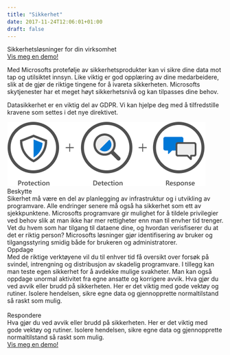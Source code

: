 ```yaml
---
title: "Sikkerhet"
date: 2017-11-24T12:06:01+01:00
draft: false
---
```


<div class="splash  w-sikkerhet">
<div class="splash-wrapper">
    <div class="splash-img">
    </div>
    <div class="splash-slogan">Sikkerhetsløsninger for din virksomhet
    </div>
    <div class="splash-btn">
        <a href="../contact">Vis meg en demo!</a>
    </div>    
    </div>
</div>
<div class="ad-about">
    <div class="ad-about-text">
    <p>
Med Microsofts protefølje av sikkerhetsprodukter kan vi sikre dine data mot tap og utilsiktet innsyn. Like viktig er god opplæring av dine medarbeidere, slik at de gjør de riktige tingene for å ivareta sikkerheten. Microsofts skytjenester har et meget høyt sikkerhetsnivå og kan tilpasses dine behov.
</p>
<p>
Datasikkerhet er en viktig del av GDPR. Vi kan hjelpe deg med å tilfredstille kravene som settes i det nye direktivet.
</p>
    </div>
    <div class="container">
    </div>
    <div class="ad-info">
        <div class="ad-info-wrapper">
            <div class="ad-info-left">
                <img src="../img/security1.png">        
            </div>
            <div class="ad-info-right">
                <div class="ad-info-title">Beskytte</div>
                    Sikerhet må være en del av planlegging av infrastruktur og i utvikling av programvare. Alle endringer senere må også ha sikkerhet som ett av sjekkpunktene. Microsofts programvare gir  mulighet for å tildele privilegier ved behov slik at man ikke har mer rettigheter enn man til envher tid trenger.
                    Vet du hvem som har tilgang til dataene dine, og hvordan verisfiserer du at det er riktig person? Microsofts løsninger gjør identifisering av bruker og tilgangsstyring smidig både for brukeren og administratorer.       
            </div>     
        </div>
        <div class="ad-info-wrapper tekst">
        <div class="ad-info-title">Oppdage</div>        
        Med de riktige verktøyene vil du til enhver tid få oversikt over forsøk på svindel, intrengning og distribusjon av skadelig programvare. I tillegg kan man teste egen sikkerhet for å avdekke mulige svakheter. Man kan også oppdage unormal aktivitet fra egne ansatte og korrigere avvik.
        Hva gjør du ved avvik eller brudd på sikkerheten. Her er det viktig med gode vektøy og rutiner. Isolere hendelsen, sikre egne data og gjennopprette normaltilstand så raskt som mulig.
        </br>
        </br>    
        <div class="ad-info-title">Respondere</div>        
        Hva gjør du ved avvik eller brudd på sikkerheten. Her er det viktig med gode vektøy og rutiner. Isolere hendelsen, sikre egne data og gjennopprette normaltilstand så raskt som mulig. </div>    
            <div class="splash-btn">
        <a href="../contact">Vis meg en demo!</a>
    </div>  
    </div> 
    
</div>                
</div>